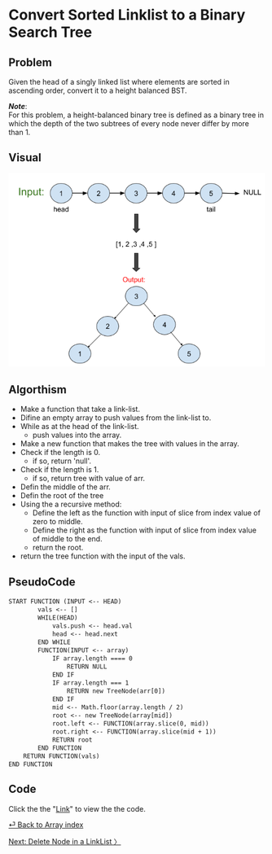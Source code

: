 # Convert Sorted Linklist to a Binary Search Tree

## Problem
Given the head of a singly linked list where elements are sorted in ascending order, convert it to a height balanced BST.

*__Note__*:<br>
For this problem, a height-balanced binary tree is defined as a binary tree in which the depth of the two subtrees of every node never differ by more than 1.

## Visual

![](convertLLtoBST.png)

## Algorthism
* Make a function that take a link-list.
* Difine an empty array to push values from the link-list to.
* While as at the head of the link-list.
    *  push values into the array.
* Make a new function that makes the tree with values in the array.
* Check if the length is 0.
    * if so, return 'null'.
* Check if the length is 1.
    * if so, return tree with value of arr.
* Defin the middle of the arr.
* Defin the root of the tree
* Using the a recursive method:
    * Define the left as the function with input of slice from index value of zero to middle.
    * Define the right as the function with input of slice from index value of middle to the end.
    * return the root.
* return the tree function with the input of the vals.

## PseudoCode
```
START FUNCTION (INPUT <-- HEAD)
		vals <-- []
		WHILE(HEAD)
			vals.push <-- head.val
			head <-- head.next
		END WHILE
		FUNCTION(INPUT <-- array)
			IF array.length ==== 0
				RETURN NULL
			END IF
			IF array.length === 1
				RETURN new TreeNode(arr[0])
			END IF
			mid <-- Math.floor(array.length / 2)
			root <-- new TreeNode(array[mid])
			root.left <-- FUNCTION(array.slice(0, mid))
			root.right <-- FUNCTION(array.slice(mid + 1))
			RETURN root
		END FUNCTION 
	RETURN FUNCTION(vals)
END FUNCTION
```
## Code
Click the the "[Link](convertSortLLtoBST.js)" to view the the code.

[⏎ Back to Array index ](../README.md) 

[Next: Delete Node in a LinkList 〉](../DeletenodeLL/README.md)

